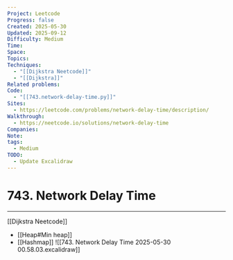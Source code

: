 ```yaml
---
Project: Leetcode
Progress: false
Created: 2025-05-30
Updated: 2025-09-12
Difficulty: Medium
Time:
Space:
Topics:
Techniques:
  - "[[Dijkstra Neetcode]]"
  - "[[Dijkstra]]"
Related problems:
Code:
  - "[[743.network-delay-time.py]]"
Sites:
  - https://leetcode.com/problems/network-delay-time/description/
Walkthrough:
  - https://neetcode.io/solutions/network-delay-time
Companies:
Note:
tags:
  - Medium
TODO:
  - Update Excalidraw
---
```

# 743. Network Delay Time
---
[[Dijkstra Neetcode]]
- [[Heap#Min heap]]
- [[Hashmap]]
![[743. Network Delay Time 2025-05-30 00.58.03.excalidraw]]